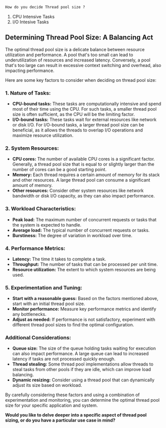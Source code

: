 ```markdown
How do you decide Thread pool size ?
```
1. CPU Intensive Tasks
2. I/O Intesive Tasks

## Determining Thread Pool Size: A Balancing Act

The optimal thread pool size is a delicate balance between resource utilization and performance. A pool that's too small can lead to underutilization of resources and increased latency. Conversely, a pool that's too large can result in excessive context switching and overhead, also impacting performance.

Here are some key factors to consider when deciding on thread pool size:

### 1. **Nature of Tasks:**
* **CPU-bound tasks:** These tasks are computationally intensive and spend most of their time using the CPU. For such tasks, a smaller thread pool size is often sufficient, as the CPU will be the limiting factor.
* **I/O-bound tasks:** These tasks wait for external resources like network or disk I/O. For I/O-bound tasks, a larger thread pool size can be beneficial, as it allows the threads to overlap I/O operations and maximize resource utilization.

### 2. **System Resources:**
* **CPU cores:** The number of available CPU cores is a significant factor. Generally, a thread pool size that is equal to or slightly larger than the number of cores can be a good starting point.
* **Memory:** Each thread requires a certain amount of memory for its stack and other resources. A large thread pool can consume a significant amount of memory.
* **Other resources:** Consider other system resources like network bandwidth or disk I/O capacity, as they can also impact performance.

### 3. **Workload Characteristics:**
* **Peak load:** The maximum number of concurrent requests or tasks that the system is expected to handle.
* **Average load:** The typical number of concurrent requests or tasks.
* **Burstiness:** The degree of variation in workload over time.

### 4. **Performance Metrics:**
* **Latency:** The time it takes to complete a task.
* **Throughput:** The number of tasks that can be processed per unit time.
* **Resource utilization:** The extent to which system resources are being used.

### 5. **Experimentation and Tuning:**
* **Start with a reasonable guess:** Based on the factors mentioned above, start with an initial thread pool size.
* **Monitor performance:** Measure key performance metrics and identify any bottlenecks.
* **Adjust as needed:** If performance is not satisfactory, experiment with different thread pool sizes to find the optimal configuration.

### Additional Considerations:
* **Queue size:** The size of the queue holding tasks waiting for execution can also impact performance. A large queue can lead to increased latency if tasks are not processed quickly enough.
* **Thread stealing:** Some thread pool implementations allow threads to steal tasks from other pools if they are idle, which can improve load balancing.
* **Dynamic resizing:** Consider using a thread pool that can dynamically adjust its size based on workload.

By carefully considering these factors and using a combination of experimentation and monitoring, you can determine the optimal thread pool size for your specific application and system.
 
**Would you like to delve deeper into a specific aspect of thread pool sizing, or do you have a particular use case in mind?**
